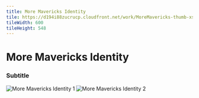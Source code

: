 ```yaml
---
title: More Mavericks Identity
tile: https://d194i88zucrucp.cloudfront.net/work/MoreMavericks-thumb-xs.jpg
tileWidth: 600
tileHeight: 548
---
```


# More Mavericks Identity
### Subtitle
![More Mavericks Identity 1](https://d194i88zucrucp.cloudfront.net/work/MoreMavericksIdentity1-lg.jpg)
![More Mavericks Identity 2](https://d194i88zucrucp.cloudfront.net/work/MoreMavericksIdentity2-lg.jpg)
